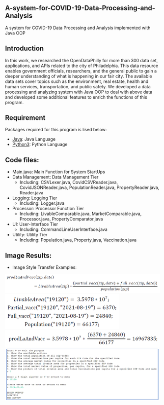 ## A-system-for-COVID-19-Data-Processing-and-Analysis
A system for COVID-19 Data Processing and Analysis implemented with Java OOP

## Introduction
In this work, we researched the OpenDataPhilly for more than 300 data set, applications, and APIs related to the city of Philadelphia. This data resource enables government officials, researchers, and the general public to gain a deeper understanding of what is happening in our fair city. The available data sets cover topics such as the environment, real estate, health and human services, transportation, and public safety. We developed a data processing and analyzing system with Java OOP to deal with above data and developed some additional features to enrich the functions of this program. 

## Requirement
Packages required for this program is lised below: 
- [Java](https://github.com/java/): Java Language
- [Python3](https://github.com/python3/): Python Language

## Code files:
- Main.java: Main Function for System StartUps
- Data Management: Data Management Tier
  - Including: CSVLexer.java, CovidCSVReader.java, CovidJSONReader.java, PopulationReader.java, PropertyReader.java, Reader.java
- Logging: Logging Tier
  - Including: Logger.java
- Processor: Processor Function Tier
  - Including: LivableComparable.java, MarketComparable.java, Processor.java, PropertyComparator.java
- UI: User-Interface Tier
  - Including: CommandLineUserInterface.java
- Utility: Utility Tier
  - Including: Population.java, Property.java, Vaccination.java

## Image Results:
- Image Style Transfer Examples: 
<img src="https://github.com/ZhenyangXuUVA/A-System-for-COVID-19-Data-Processing-and-Analysis/blob/main/Readme/Figure01.png" width="700">
<img src="https://github.com/ZhenyangXuUVA/A-System-for-COVID-19-Data-Processing-and-Analysis/blob/main/Readme/Figure02.png" width="370">
<img src="https://github.com/ZhenyangXuUVA/A-System-for-COVID-19-Data-Processing-and-Analysis/blob/main/Readme/Figure03.png" width="520">
<img src="https://github.com/ZhenyangXuUVA/A-System-for-COVID-19-Data-Processing-and-Analysis/blob/main/Readme/Figure04.png" width="700">


